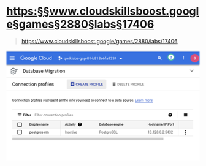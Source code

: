 
# <https:§§www.cloudskillsboost.google§games§2880§labs§17406>
> <https://www.cloudskillsboost.google/games/2880/labs/17406>
        
![](2022-07-06-15-11-40.png)

